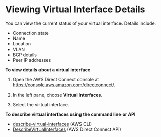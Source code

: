 # Viewing Virtual Interface Details<a name="viewvifdetails"></a>

You can view the current status of your virtual interface\. Details include:
+ Connection state
+ Name
+ Location
+ VLAN
+ BGP details
+ Peer IP addresses

**To view details about a virtual interface**

1. Open the AWS Direct Connect console at [https://console\.aws\.amazon\.com/directconnect/](https://console.aws.amazon.com/directconnect/)\.

1. In the left pane, choose **Virtual Interfaces**\.

1. Select the virtual interface\.

**To describe virtual interfaces using the command line or API**
+ [describe\-virtual\-interfaces](https://docs.aws.amazon.com/cli/latest/reference/directconnect/describe-virtual-interfaces.html) \(AWS CLI\)
+ [DescribeVirtualInterfaces](https://docs.aws.amazon.com/directconnect/latest/APIReference/API_DescribeVirtualInterfaces.html) \(AWS Direct Connect API\)